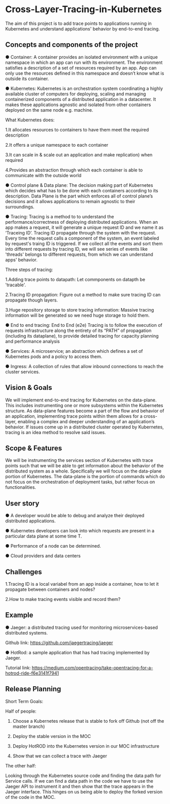 # Cross-Layer-Tracing-in-Kubernetes
The aim of this project is to add trace points to applications running in Kubernetes and understand applications' behavior by end-to-end tracing.

## Concepts and components of the project
●	Container: A container provides an isolated environment with a unique namespace in which an app can run with its environment. The environment satisfies a description of a set of resources required by an app. App can only use the resources defined in this namespace and doesn’t know what is outside its container.

●	Kubernetes: Kubernetes is an orchestration system coordinating a highly available cluster of computers for deploying, scaling and managing containerized components of a distributed application in a datacenter. It makes these applications agnostic and isolated from other containers deployed on the same node e.g. machine. 

What Kubernetes does:

1.It allocates resources to containers to have them meet the required description

2.It offers a unique namespace to each container

3.It can scale in & scale out an application and make replication) when required

4.Provides an abstraction through which each container is able to communicate with the outside world

●	Control plane & Data plane: The decision making part of Kubernetes which decides what has to be done with each containers according to its description. Data Plane is the part which enforces all of control plane’s decisions and it allows applications to remain agnostic to their surroundings.

●	Tracing: Tracing is a method to to understand the performance/correctness of deploying distributed applications. When an app makes a request, it will generate a unique request ID and we name it as ‘Traceing ID’. Tracing ID propagate through the system with the request. Every time the request calls a component of the system, an event labeled by request's traing ID is triggered. If we collect all the events and sort them into different requests by tracing ID, we will see series of events like 'threads' belongs to different requests, from which we can understand apps' behavior.

Three steps of tracing:

1.Adding trace points to datapath: Let commponents on datapth be 'tracable'. 

2.Tracing ID propagation: Figure out a method to make sure tracing ID can propagate though layers.

3.Huge repository storage to store tracing information: Massive tracing information will be generated so we need huge storage to hold them.

●	End to end tracing: End to End (e2e) Tracing is to follow the execution of requests infrastructure along the entirety of its  “PATH” of propagation (including its dataplane), to provide detailed tracing for capacity planning and performance analysis

●	Services: A microservice; an abstraction which defines a set of Kubernetes pods and a policy to access them.

●	Ingress: A collection of rules that allow inbound connections to reach the cluster services.

## Vision & Goals
We will implement end-to-end tracing for Kubernetes on the data-plane. This includes instrumenting one or more subsystems within the Kubernetes structure. As data-plane features become a part of the flow and behavior of an application, implementing trace points within them allows for a cross-layer, enabling a complex and deeper understanding of an application’s behavior.  If issues come up in a distributed cluster operated by Kubernetes, tracing is an idea method to resolve said issues.


## Scope & Features
We will be instrumenting the services section of Kubernetes with trace points such that we will be able to get information about the behavior of the distributed system as a whole. Specifically we will focus on the data-plane portion of Kubernetes.  The data-plane is the portion of commands which do not focus on the orchestration of deployment tasks, but rather focus on functionalities.

## User story
●	A developer would be able to debug and analyze their deployed distributed applications.

●	Kubernetes developers can look into which requests are present in a particular data plane at some time T.

●	Performance of a node can be determined.

●	Cloud providers and data centers

## Challenges
1.Tracing ID is a local variabel from an app inside a container, how to let it propagate between containers and nodes?

2.How to make tracing events visible and record them?

## Example
●	Jaeger: a distributed tracing used for monitoring microservices-based distributed systems.

Github link: https://github.com/jaegertracing/jaeger

●	HotRod: a sample application that has had tracing implemented by Jaeger.

Tutorial link: https://medium.com/opentracing/take-opentracing-for-a-hotrod-ride-f6e3141f7941

## Release Planning
Short Term Goals: 

Half of people:
1) Choose a Kubernetes release that is stable to fork off Github (not off the master branch)

2) Deploy the stable version in the MOC

3) Deploy HotROD into the Kubernetes version in our MOC infrastructure

4) Show that we can collect a trace with Jaeger

The other half: 

Looking through the Kubernetes source code and finding the data path for Service calls. If we can find a data path in the code we have to use the Jaeger API to instrument it and then show that the trace appears in the Jaeger interface. This hinges on us being able to deploy the forked version of the code in the MOC.
